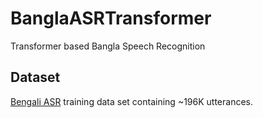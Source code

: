 # BanglaASRTransformer
Transformer based Bangla Speech Recognition


## Dataset
[Bengali ASR](http://openslr.org/53/) training data set containing ~196K utterances.